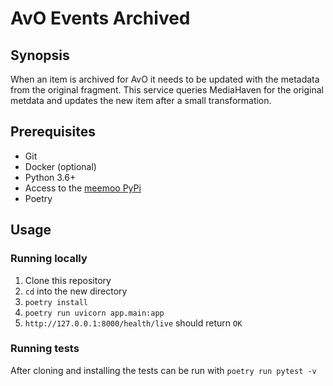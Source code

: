 # AvO Events Archived

## Synopsis

When an item is archived for AvO it needs to be updated with the metadata from the original fragment.
This service queries MediaHaven for the original metdata and updates the new item after a small transformation.

## Prerequisites

- Git
- Docker (optional)
- Python 3.6+
- Access to the [meemoo PyPi](http://do-prd-mvn-01.do.viaa.be:8081)
- Poetry

## Usage

### Running locally

1. Clone this repository
2. `cd` into the new directory
3. `poetry install`
4. `poetry run uvicorn app.main:app`
5. `http://127.0.0.1:8000/health/live` should return `OK`

### Running tests

After cloning and installing the tests can be run with `poetry run pytest -v`

